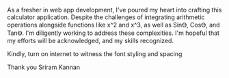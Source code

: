 As a fresher in web app development, I've poured my heart into crafting this calculator application. 
Despite the challenges of integrating arithmetic operations alongside functions like x^2 and x^3, as well as SinꝊ, CosꝊ, and TanꝊ.
I'm diligently working to address these complexities. 
I'm hopeful that my efforts will be acknowledged, and my skills recognized.

Kindly, turn on internet to witness the font styling and spacing

Thank you
Sriram Kannan
